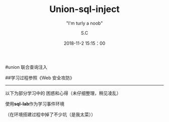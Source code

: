 ﻿---layout:     posttitle:      "Union-sql-inject"subtitle:   " \"I'm turly a noob\""date:       2018-11-2 15:15：00author:     "S.C"header-img: "img/blank.jpg"catalog: truetags:    - 信安---#union 联合查询注入##学习过程参照《Web 安全攻防》---以下为部分学习中的 困惑和心得（未仔细整理，稍见凌乱） 使用**sql-lab**作为学习事件环境（在环境搭建过程中掉了不少坑（是我太菜））